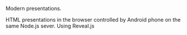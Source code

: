 Modern presentations.

HTML presentations in the browser controlled by Android phone on the same Node.js sever.
Using Reveal.js
